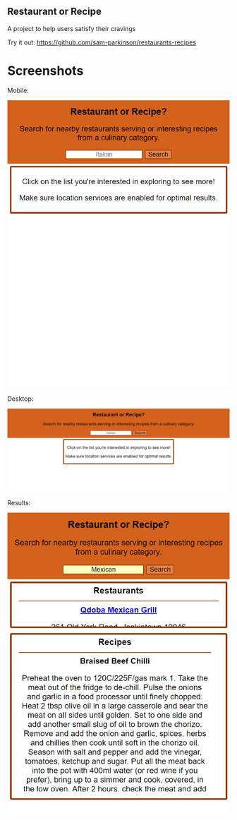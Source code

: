 ## Restaurant or Recipe

A project to help users satisfy their cravings

Try it out: https://github.com/sam-parkinson/restaurants-recipes

# Screenshots

Mobile:

![mobile landing](screenshots/mobile-landing.png)

Desktop:

![desktop landing](screenshots/desktop-landing.png)

Results:

![mobile results](screenshots/mobile-focus.png)
